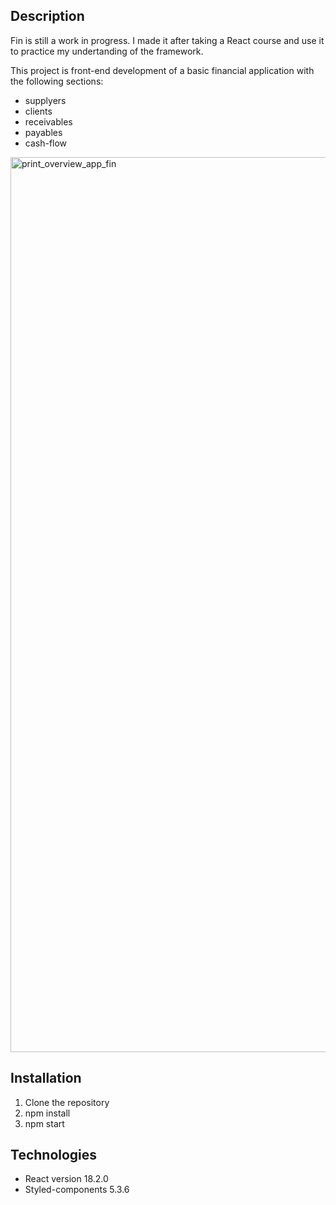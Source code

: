 ## Description
Fin is still a work in progress. I made it after taking a React course and use it to practice my undertanding of the framework.

This project is front-end development of a basic financial application with the following sections:
- supplyers
- clients
- receivables
- payables
- cash-flow

<img width="1432" alt="print_overview_app_fin" src="https://github.com/sabrinamaral/fin/assets/75286666/d7127913-813b-408d-80f2-64e3616741ec">

## Installation

1. Clone the repository
2. npm install
3. npm start

## Technologies

- React version 18.2.0
- Styled-components 5.3.6

